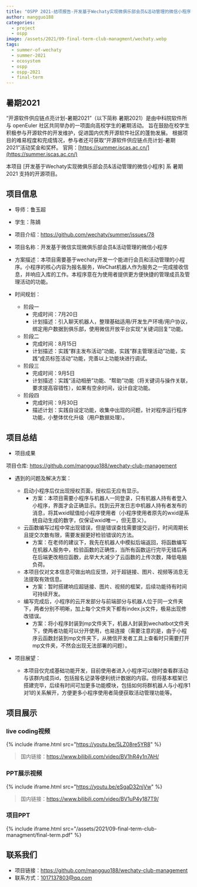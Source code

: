 ```yaml
---
title: "OSPP 2021-结项报告-开发基于Wechaty实现微俱乐部会员&活动管理的微信小程序"
author: mangguo188
categories:
  - project
  - ospp
image: /assets/2021/09-final-term-club-managment/wechaty.webp
tags:
  - summer-of-wechaty
  - summer-2021
  - ecosystem
  - ospp
  - ospp-2021
  - final-term
---
```


## 暑期2021

“开源软件供应链点亮计划-暑期2021”（以下简称 暑期2021）是由中科院软件所与 openEuler 社区共同举办的一项面向高校学生的暑期活动。
旨在鼓励在校学生积极参与开源软件的开发维护，促进国内优秀开源软件社区的蓬勃发展。
根据项目的难易程度和完成情况，参与者还可获取“开源软件供应链点亮计划-暑期2021”活动奖金和奖杯。
官网：[https://summer.iscas.ac.cn/](https://summer.iscas.ac.cn/)

本项目 [开发基于Wechaty实现微俱乐部会员&活动管理的微信小程序] 系 暑期2021 支持的开源项目。

## 项目信息

- 导师：鲁玉超

- 学生：陈婧

- 项目介绍：<https://github.com/wechaty/summer/issues/78>

- 项目名称：开发基于微信实现微俱乐部会员&活动管理的微信小程序  

- 方案描述：本项目需要基于wechaty开发一个能进行会员和活动管理的小程序。小程序的核心内容为报名服务，WeChat机器人作为服务之一完成接收信息，并响应入库的工作。本程序意在为使用者提供更方便快捷的管理成员及管理活动的功能。

- 时间规划：
  - 阶段一
    - 完成时间：7月20日
    - 计划描述：引入聊天机器人，整理基础适用/开发生产环境/用户协议，绑定用户数据到俱乐部，使用微信开放平台实现“关键词回复”功能。
  - 阶段二
    - 完成时间：8月15日
    - 计划描述：实践“群主发布活动”功能，实践“群主管理活动”功能，实践“成员标签活动”功能，完善以上功能块进行调试。
  - 阶段三
    - 完成时间：9月5日
    - 计划描述：实践“活动相册”功能、“帮助”功能（将关键词与操作关联，要求提高容错性），如果有空余时间，设计自定功能。
  - 阶段四
    - 完成时间：9月30日
    - 描述计划：实践自设定功能，收集中出现的问题，针对程序运行程序功能，小整体优化升级（用户数据处理）。

## 项目总结

- 项目成果

项目仓库: <https://github.com/mangguo188/wechaty-club-management>  

- 遇到的问题及解决方案：
  - 启动小程序后仅出现授权页面，授权后无应有显示。
    - 方案：本项目需要小程序与机器人一同登录，只有机器人持有者登入小程序，界面才会正确显示。找到云开发日志中机器人持有者发布的消息，将其wxid赋值给小程序使用者（小程序使用者原先的wxid是系统自动生成的数字，仅保证wxid唯一，但无意义）。
  - 云函数编写过程中常出现错误，但是错误查找需要提交运行，时间周期长且提交次数有限，需要发掘更好检验错误的方法。
    - 方案：在老师的建议下，我先在机器人中模拟后端返回，将函数编写在机器人服务中，检验函数的正确性，当所有函数运行完毕无错后再在后端更改相应函数，此举大大减少了云函数的上传次数，降低电脑负荷。
  - 本项目仅对文本信息可做出响应反馈，对于超链接、图片、视频等消息无法提取有效信息。
    - 方案：暂时搭建响应超链接、图片、视频的框架，后续功能待有时间可持续开发。
  - 编写完成后，小程序的云开发部分与前端部分与机器人位于同一文件夹下，两者分别不明晰，加上每个文件夹下都有index.js文件，极易出现修改错误。
    - 方案：将小程序封装到mp文件夹下，机器人封装到wechatbot文件夹下，使两者功能可以分开使用，也易连接（需要注意的是，由于小程序云函数封装到mp文件夹下，从微信开发者工具上查看时只需要打开mp文件夹，不然会出现无法部署的问题）。

- 项目展望：
  - 本项目仅完成基础功能开发，目前使用者进入小程序可以随时查看群活动与该群内成员id，包括报名记录等便利统计数据的内容。但将基本框架已搭建完毕，后续有时间可加更多功能模块，包括如何将群机器人与小程序1对1的关系解开，方便更多小程序使用者简便获取活动管理功能等。

## 项目展示

### live coding视频

{% include iframe.html src="https://youtu.be/5LZ08re5YR8" %}

> 国内链接：<https://www.bilibili.com/video/BV1hR4y1n7AH/>

### PPT展示视频

{% include iframe.html src="https://youtu.be/eSgaD32njVw" %}

> 国内链接：<https://www.bilibili.com/video/BV1uP4y187T9/>

### 项目PPT

{% include iframe.html src="/assets/2021/09-final-term-club-managment/final-term.pdf" %}

## 联系我们

- 项目链接：<https://github.com/mangguo188/wechaty-club-management>  
- 联系方式：1017137803@qq.com

